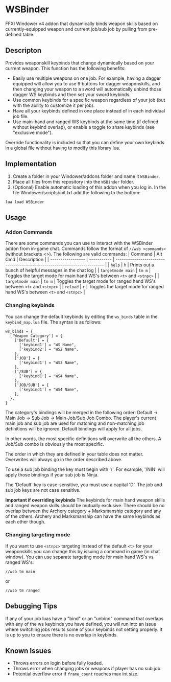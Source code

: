 # WSBinder
FFXI Windower v4 addon that dynamically binds weapon skills based on currently-equipped weapon and current job/sub job by pulling from pre-defined table.

## Descripton

Provides weaponskill keybinds that change dynamically based on your current weapon. This function has the
following benefits:
- Easily use multiple weapons on one job. For example, having a dagger equipped will allow you to
use 9 buttons for dagger weaponskills, and then changing your weapon to a sword will automatically unbind those
dagger WS keybinds and then set your sword keybinds.
- Use common keybinds for a specific weapon regardless of your job (but with the ability to customize it per job).
- Have all your keybinds defined in one place instead of in each individual job file.
- Use main-hand and ranged WS keybinds at the same time (if defined without keybind overlap), or enable a toggle to share keybinds (see "exclusive mode").

Override functionality is included so that you can define your own keybinds in a global file without having
to modify this library lua.

## Implementation

1. Create a folder in your Windower/addons folder and name it `WSBinder`.
2. Place all files from this repository into the `WSBinder` folder.
3. (Optional) Enable automatic loading of this addon when you log in. In the file Windower/scripts/init.txt add the following to the bottom:
```
lua load WSBinder
```

## Usage

### Addon Commands

There are some commands you can use to interact with the WSBinder addon from in-game chat. Commands follow the format of `//wsb <commands>` (without brackets <>). The following are valid commands:
| Command           | Alt Cmd     | Description                                                              |
| ----------------- | ----------- | ------------------------------------------------------------------------ |
| `help`            | `h`         | Prints out a bunch of helpful messages in the chat log                   |
| `targetmode main` | `tm m`      | Toggles the target mode for main hand WS's between `<t>` and `<stnpc>`   |
| `targetmode main` | `tm m`      | Toggles the target mode for ranged hand WS's between `<t>` and `<stnpc>` |
| `reload`          | `r`         | Toggles the target mode for ranged hand WS's between `<t>` and `<stnpc>` |


### Changing keybinds

You can change the default keybinds by editing the `ws_binds` table in the `keybind_map.lua` file. The syntax is as follows:
```
ws_binds = {
  ['Weapon Category'] = {
    ['Default'] = {
      ['keybind1'] = "WS Name",
      ['keybind2'] = "WS2 Name",
    },
    ['JOB'] = {
      ['keybind1'] = "WS3 Name",
    },
    ['/SUB'] = {
      ['keybind1'] = "WS4 Name",
    },
    ['JOB/SUB'] = {
      ['keybind1'] = "WS4 Name",
    },
  },
}
```

The category's bindings will be merged in the following order: Default -> Main Job -> Sub Job -> Main Job/Sub Job Combo.
The player's current main job and sub job are used for matching and non-matching job definitions will be ignored. Default
bindings will apply for all jobs.

In other words, the most specific definitions will overwrite all the others. A Job/Sub combo is obviously the most specific.

The order in which they are defined in your table does not matter. Overwrites will always go in the order described above.

To use a sub job binding the key must begin with '/'. For example, '/NIN' will apply those bindings if your sub job is Ninja.

The 'Default' key is case-sensitive, you must use a capital 'D'. The job and sub job keys are not case sensitive.

**Important if overriding keybinds**
The keybinds for main hand weapon skills and ranged weapon skills should be mutually exclusive. There should be no overlap between the Archery category + Marksmanship category and any of the others. Archery and Marksmanship can have the same keybinds as each other though.

### Changing targeting mode

If you want to use `<stnpc>` targeting instead of the default `<t>` for your weaponskills you can change this by issuing a command in game (in chat window). You can use separate targeting mode for main hand WS's vs ranged WS's:
```
//wsb tm main
```
or
```
//wsb tm ranged
```

## Debugging Tips

If any of your job luas have a "bind" or an "unbind" command that overlaps with any of the ws keybinds you have defined, you will run into an issue where switching jobs results some of your keybinds not setting properly. It is up to you to ensure there is no overlap in keybinds.

## Known Issues

* Throws errors on login before fully loaded.
* Throws error when changing jobs or weapons if player has no sub job.
* Potential overflow error if `frame_count` reaches max int size.